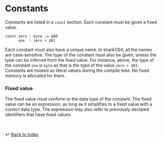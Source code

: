 # Constants

Constants are listed in a `const` section. Each constant must be given a fixed value.
```
const zero : byte := $00
      one  : zero + $01
```

Each constant must also have a unique name. In sharkC64, all the names are case-sensitive.
The type of the constant must also be given, unless the type
can be inferred from the fixed value. For instance, above, the type of the
constant `one` is `byte` as that is the type of the value `zero + $01`.
Constants are treated as literal values during the compile time. No fixed memory is allocated for them.

### Fixed value

The fixed value must conform to the data type of the constant. 
The fixed value can be an expression, as long as it simplifies to a fixed value with a correct data type. 
The expression may also refer to previously declared identifiers that have fixed values.

<br /><br />
:leftwards_arrow_with_hook: [Back to index](../../index.md)